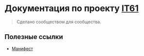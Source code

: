 # Документация по проекту [IT61](https://it61.info)

>Сделано сообществом для сообщества.

## Полезные ссылки

* [Манифест](./MANIFEST.md)
